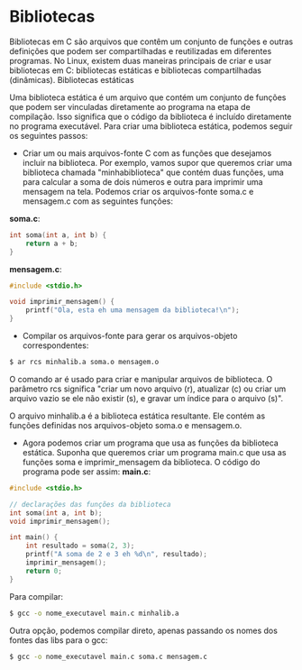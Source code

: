 # Bibliotecas

Bibliotecas em C são arquivos que contêm um conjunto de funções e outras definições que podem ser compartilhadas e reutilizadas em diferentes programas. No Linux, existem duas maneiras principais de criar e usar bibliotecas em C: bibliotecas estáticas e bibliotecas compartilhadas (dinâmicas).
Bibliotecas estáticas

Uma biblioteca estática é um arquivo que contém um conjunto de funções que podem ser vinculadas diretamente ao programa na etapa de compilação. Isso significa que o código da biblioteca é incluído diretamente no programa executável. Para criar uma biblioteca estática, podemos seguir os seguintes passos:

- Criar um ou mais arquivos-fonte C com as funções que desejamos incluir na biblioteca. Por exemplo, vamos supor que queremos criar uma biblioteca chamada "minhabiblioteca" que contém duas funções, uma para calcular a soma de dois números e outra para imprimir uma mensagem na tela. Podemos criar os arquivos-fonte soma.c e mensagem.c com as seguintes funções:

**soma.c**:
```c
int soma(int a, int b) {
    return a + b;
}
```

**mensagem.c**:
```c
#include <stdio.h>

void imprimir_mensagem() {
    printf("Ola, esta eh uma mensagem da biblioteca!\n");
}
```

- Compilar os arquivos-fonte para gerar os arquivos-objeto correspondentes:
```bash
$ ar rcs minhalib.a soma.o mensagem.o
``` 

O comando ar é usado para criar e manipular arquivos de biblioteca. O parâmetro rcs significa "criar um novo arquivo (r), atualizar (c) ou criar um arquivo vazio se ele não existir (s), e gravar um índice para o arquivo (s)".

O arquivo minhalib.a é a biblioteca estática resultante. Ele contém as funções definidas nos arquivos-objeto soma.o e mensagem.o.

- Agora podemos criar um programa que usa as funções da biblioteca estática. Suponha que queremos criar um programa main.c que usa as funções soma e imprimir_mensagem da biblioteca. O código do programa pode ser assim:
**main.c**:
```c
#include <stdio.h>

// declarações das funções da biblioteca
int soma(int a, int b);
void imprimir_mensagem();

int main() {
    int resultado = soma(2, 3);
    printf("A soma de 2 e 3 eh %d\n", resultado);
    imprimir_mensagem();
    return 0;
}
```

Para compilar:
```bash
$ gcc -o nome_executavel main.c minhalib.a
```

Outra opção, podemos compilar direto, apenas passando os nomes dos fontes das libs para o gcc:
```bash
$ gcc -o nome_executavel main.c soma.c mensagem.c
```
